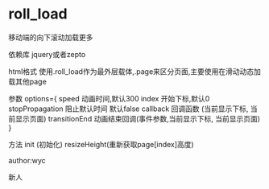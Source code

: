 # roll_load
移动端的向下滚动加载更多

依赖库
jquery或者zepto

html格式
使用.roll_load作为最外层载体,.page来区分页面,主要使用在滑动动态加载其他page

参数
options={
	speed 动画时间,默认300
	index 开始下标,默认0
	stopPropagation 阻止默认时间 默认false
	callback 回调函数 (当前显示下标, 当前显示页面)
	transitionEnd 动画结束回调(事件参数,当前显示下标, 当前显示页面)
}

方法 
init (初始化)
resizeHeight(重新获取page[index]高度)

author:wyc

新人